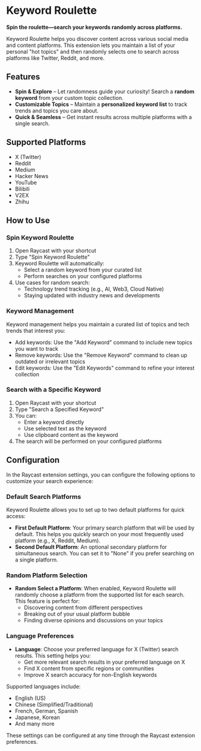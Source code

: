 # Keyword Roulette

**Spin the roulette—search your keywords randomly across platforms.**  

Keyword Roulette helps you discover content across various social media and content platforms. This extension lets you maintain a list of your personal "hot topics" and then randomly selects one to search across platforms like Twitter, Reddit, and more.   

## Features

- **Spin & Explore** – Let randomness guide your curiosity! Search a **random keyword** from your custom topic collection.  
- **Customizable Topics** – Maintain a **personalized keyword list** to track trends and topics you care about.  
- **Quick & Seamless** – Get instant results across multiple platforms with a single search.  


## Supported Platforms

- X (Twitter)
- Reddit
- Medium
- Hacker News
- YouTube
- Bilibili
- V2EX
- Zhihu


## How to Use

### Spin Keyword Roulette

1. Open Raycast with your shortcut
2. Type "Spin Keyword Roulette"
3. Keyword Roulette will automatically:
   - Select a random keyword from your curated list
   - Perform searches on your configured platforms
4. Use cases for random search:
   - Technology trend tracking (e.g., AI, Web3, Cloud Native)
   - Staying updated with industry news and developments


### Keyword Management

Keyword management helps you maintain a curated list of topics and tech trends that interest you:

- Add keywords: Use the "Add Keyword" command to include new topics you want to track
- Remove keywords: Use the "Remove Keyword" command to clean up outdated or irrelevant topics
- Edit keywords: Use the "Edit Keywords" command to refine your interest collection

### Search with a Specific Keyword

1. Open Raycast with your shortcut
2. Type "Search a Specified Keyword"
3. You can:
   - Enter a keyword directly
   - Use selected text as the keyword
   - Use clipboard content as the keyword
4. The search will be performed on your configured platforms


## Configuration

In the Raycast extension settings, you can configure the following options to customize your search experience:

### Default Search Platforms

Keyword Roulette allows you to set up to two default platforms for quick access:

- **First Default Platform**: Your primary search platform that will be used by default. This helps you quickly search on your most frequently used platform (e.g., X, Reddit, Medium).
- **Second Default Platform**: An optional secondary platform for simultaneous search. You can set it to "None" if you prefer searching on a single platform.


### Random Platform Selection

- **Random Select a Platform**: When enabled, Keyword Roulette will randomly choose a platform from the supported list for each search. This feature is perfect for:
  - Discovering content from different perspectives
  - Breaking out of your usual platform bubble
  - Finding diverse opinions and discussions on your topics

### Language Preferences

- **Language**: Choose your preferred language for X (Twitter) search results. This setting helps you:
  - Get more relevant search results in your preferred language on X
  - Find X content from specific regions or communities
  - Improve X search accuracy for non-English keywords

Supported languages include:
- English (US)
- Chinese (Simplified/Traditional)
- French, German, Spanish
- Japanese, Korean
- And many more

These settings can be configured at any time through the Raycast extension preferences.

